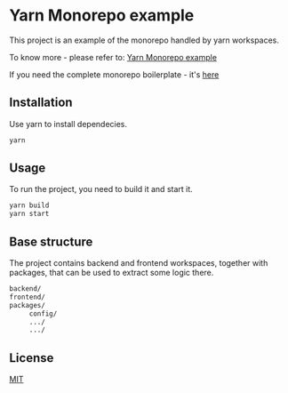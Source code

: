 # Yarn Monorepo example

This project is an example of the monorepo handled by yarn workspaces. 

To know more - please refer to: [Yarn Monorepo example](https://medium.com/@mkocik/yarn-workspaces-monorepo-beginners-guide-ed89de47aa25)

If you need the complete monorepo boilerplate - it's [here](https://github.com/mkocik/monorepo-rest-api-node-react-boilerplate)

## Installation

Use yarn to install dependecies.

```bash
yarn
```

## Usage
To run the project, you need to build it and start it.

```bash
yarn build
yarn start
```

## Base structure
The project contains backend and frontend workspaces, together with packages, that can be used to extract some logic there.
```bash
backend/
frontend/
packages/
     config/
     .../
     .../
```

## License
[MIT](https://choosealicense.com/licenses/mit/)
